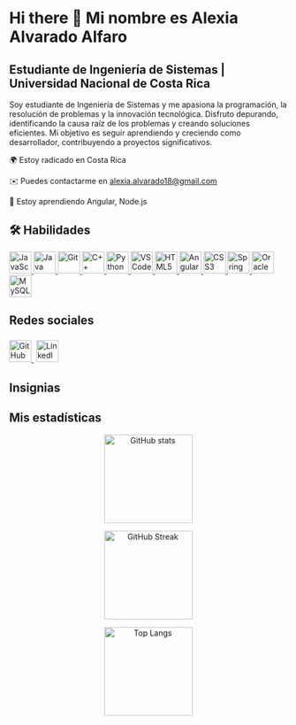 # Hi there 👋 Mi nombre es Alexia Alvarado Alfaro
## Estudiante de Ingeniería de Sistemas | Universidad Nacional de Costa Rica
Soy estudiante de Ingeniería de Sistemas y me apasiona la programación, la resolución de problemas y la innovación tecnológica. Disfruto depurando, identificando la causa raíz de los problemas y creando soluciones eficientes. Mi objetivo es seguir aprendiendo y creciendo como desarrollador, contribuyendo a proyectos significativos.

🌍 Estoy radicado en Costa Rica

✉️ Puedes contactarme en alexia.alvarado18@gmail.com

🧠 Estoy aprendiendo Angular, Node.js

## 🛠 Habilidades

<p align="left">
  <a href="https://developer.mozilla.org/en-US/docs/Web/JavaScript" target="_blank">
    <img src="https://cdn.jsdelivr.net/gh/devicons/devicon/icons/javascript/javascript-original.svg" alt="JavaScript" width="40" height="40"/>
  </a>
  <a href="https://www.oracle.com/java/" target="_blank">
    <img src="https://cdn.jsdelivr.net/gh/devicons/devicon/icons/java/java-original.svg" alt="Java" width="40" height="40"/>
  </a>
  <a href="https://git-scm.com/" target="_blank">
    <img src="https://cdn.jsdelivr.net/gh/devicons/devicon/icons/git/git-original.svg" alt="Git" width="40" height="40"/>
  </a>
  <a href="https://learn.microsoft.com/en-us/cpp/?view=msvc-170" target="_blank">
    <img src="https://cdn.jsdelivr.net/gh/devicons/devicon/icons/cplusplus/cplusplus-original.svg" alt="C++" width="40" height="40"/>
  </a>
  <a href="https://www.python.org/" target="_blank">
    <img src="https://cdn.jsdelivr.net/gh/devicons/devicon/icons/python/python-original.svg" alt="Python" width="40" height="40"/>
  </a>
  <a href="https://code.visualstudio.com/" target="_blank">
    <img src="https://cdn.jsdelivr.net/gh/devicons/devicon/icons/vscode/vscode-original.svg" alt="VS Code" width="40" height="40"/>
  </a>
  <a href="https://developer.mozilla.org/en-US/docs/Glossary/HTML5" target="_blank">
    <img src="https://cdn.jsdelivr.net/gh/devicons/devicon/icons/html5/html5-original.svg" alt="HTML5" width="40" height="40"/>
  </a>
  <a href="https://angular.dev/" target="_blank">
    <img src="https://cdn.jsdelivr.net/gh/devicons/devicon/icons/angularjs/angularjs-original.svg" alt="Angular" width="40" height="40"/>
  </a>
  <a href="https://www.w3.org/TR/css/#css" target="_blank">
    <img src="https://cdn.jsdelivr.net/gh/devicons/devicon/icons/css3/css3-original.svg" alt="CSS3" width="40" height="40"/>
  </a>
  <a href="https://spring.io/projects/spring-boot" target="_blank">
    <img src="https://cdn.jsdelivr.net/gh/devicons/devicon/icons/spring/spring-original.svg" alt="Spring Boot" width="40" height="40"/>
  </a>
  <a href="https://www.oracle.com/uk/" target="_blank">
    <img src="https://cdn.jsdelivr.net/gh/devicons/devicon/icons/oracle/oracle-original.svg" alt="Oracle" width="40" height="40"/>
  </a>
  <a href="https://www.mysql.com/" target="_blank">
    <img src="https://cdn.jsdelivr.net/gh/devicons/devicon/icons/mysql/mysql-original.svg" alt="MySQL" width="40" height="40"/>
  </a>
</p>

## Redes sociales

<p align="left">
  <a href="https://github.com/LittleHehet" target="_blank">
    <img src="https://cdn.jsdelivr.net/gh/devicons/devicon/icons/github/github-original.svg" alt="GitHub" width="40" height="40"/>
  </a>
  <a href="https://linkedin.com/in/alexia-alvarado-alfaro" target="_blank">
    <img src="https://cdn.jsdelivr.net/gh/simple-icons/simple-icons/icons/linkedin.svg" alt="LinkedIn" width="40" height="40" style="background-color:white; padding:5px; border-radius:5px;"/>
  </a>
</p>

## Insignias

## Mis estadísticas

<p align="center">
  <img 
    src="https://github-readme-stats.vercel.app/api?username=LittleHehet&show_icons=true&theme=tokyonight&hide_border=true&count_private=true&rank_icon=github" 
    alt="GitHub stats" height="160" />
</p>

<p align="center">
  <img 
    src="https://streak-stats.demolab.com?user=LittleHehet&theme=tokyonight&hide_border=true" 
    alt="GitHub Streak" height="160" />
</p>

<p align="center">
  <img 
    src="https://github-readme-stats.vercel.app/api/top-langs/?username=LittleHehet&layout=compact&theme=tokyonight&hide_border=true" 
    alt="Top Langs" height="160" />
</p>

<!--
**LittleHehet/LittleHehet** is a ✨ _special_ ✨ repository because its `README.md` (this file) appears on your GitHub profile.

Here are some ideas to get you started:

- 🔭 I’m currently working on ...
- 🌱 I’m currently learning ...
- 👯 I’m looking to collaborate on ...
- 🤔 I’m looking for help with ...
- 💬 Ask me about ...
- 📫 How to reach me: ...
- 😄 Pronouns: ...
- ⚡ Fun fact: ...
-->
